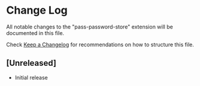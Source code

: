 # Change Log

All notable changes to the "pass-password-store" extension will be documented in this file.

Check [Keep a Changelog](http://keepachangelog.com/) for recommendations on how to structure this file.

## [Unreleased]

- Initial release